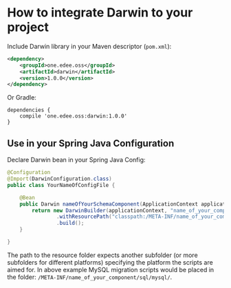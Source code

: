 # How to integrate Darwin to your project

Include Darwin library in your Maven descriptor (`pom.xml`):

``` xml
<dependency>   
    <groupId>one.edee.oss</groupId>   
    <artifactId>darwin</artifactId>   
    <version>1.0.0</version>
</dependency>
```

Or Gradle:

```
dependencies {
    compile 'one.edee.oss:darwin:1.0.0'
}
```

## Use in your Spring Java Configuration

Declare Darwin bean in your Spring Java Config:

``` java
@Configuration
@Import(DarwinConfiguration.class)
public class YourNameOfConfigFile {

    @Bean
    public Darwin nameOfYourSchemaComponent(ApplicationContext applicationContext) {
        return new DarwinBuilder(applicationContext, "name_of_your_component", "1.0")              
                .withResourcePath("classpath:/META-INF/name_of_your_component/sql/")
                .build();
    }

}
```

The path to the resource folder expects another subfolder (or more subfolders for different platforms) specifying 
the platform the scripts are aimed for. In above example MySQL migration scripts would be placed in the folder: 
`/META-INF/name_of_your_component/sql/mysql/`.